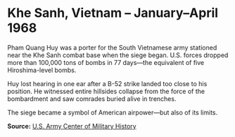 # Khe Sanh, Vietnam – January–April 1968

Pham Quang Huy was a porter for the South Vietnamese army stationed near the Khe Sanh combat base when the siege began. U.S. forces dropped more than 100,000 tons of bombs in 77 days—the equivalent of five Hiroshima-level bombs.

Huy lost hearing in one ear after a B-52 strike landed too close to his position. He witnessed entire hillsides collapse from the force of the bombardment and saw comrades buried alive in trenches.

The siege became a symbol of American airpower—but also of its limits.

**Source:** [U.S. Army Center of Military History](https://history.army.mil)